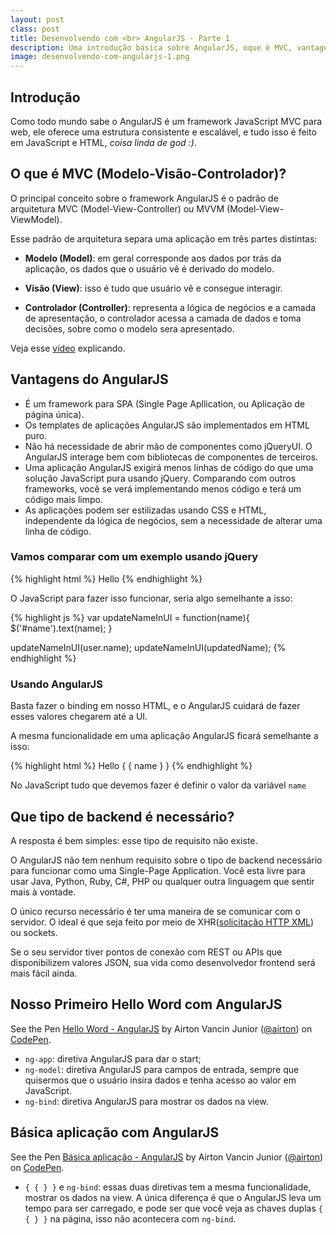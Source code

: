 ```yaml
---
layout: post
class: post
title: Desenvolvendo com <br> AngularJS - Parte 1
description: Uma introdução básica sobre AngularJS, oque é MVC, vantagens, que tipo de backend é necessário, nosso primeiro "Hello Word" e uma aplicação básica com AngularJS.
image: desenvolvendo-com-angularjs-1.png
---
```



## Introdução ##

Como todo mundo sabe o AngularJS é um framework JavaScript MVC para web, ele oferece uma estrutura consistente e escalável, e tudo isso é feito em JavaScript e HTML, *coisa linda de god :)*.


## O que é MVC (Modelo-Visão-Controlador)? ##

O principal conceito sobre o framework AngularJS é o padrão de arquitetura MVC (Model-View-Controller) ou MVVM (Model-View-ViewModel).

Esse padrão de arquitetura separa uma aplicação em três partes distintas:

- **Modelo (Model)**: em geral corresponde aos dados por trás da aplicação, os dados que o usuário vê é derivado do modelo.

- **Visão (View)**: isso é tudo que usuário vê e consegue interagir.

- **Controlador (Controller)**: representa a lógica de negócios e a camada de apresentação, o controlador acessa a camada de dados e toma decisões, sobre como o modelo sera apresentado.

Veja esse [vídeo](https://www.youtube.com/watch?v=q8ekGIkU2jE) explicando.

## Vantagens do AngularJS ##

- É um framework para SPA (Single Page Apllication, ou Aplicação de página única).
- Os templates de aplicações AngularJS são implementados em HTML puro.
- Não há necessidade de abrir mão de componentes como jQueryUI. O AngularJS interage bem com bibliotecas de componentes de terceiros.
- Uma aplicação AngularJS exigirá menos linhas de código do que uma solução JavaScript pura usando jQuery. Comparando com outros frameworks, você se verá implementando menos código e terá um código mais limpo.
- As aplicações podem ser estilizadas usando CSS e HTML, independente da lógica de negócios, sem a necessidade de alterar uma linha de código.


### Vamos comparar com um exemplo usando jQuery ###

{% highlight html %}
    Hello <span id="name"></span>
{% endhighlight %}

O JavaScript para fazer isso funcionar, seria algo semelhante a isso:

{% highlight js %}
var updateNameInUI = function(name){
    $('#name').text(name);
}

updateNameInUI(user.name);
updateNameInUI(updatedName);
{% endhighlight %}


### Usando AngularJS ###

Basta fazer o binding em nosso HTML, e o AngularJS cuidará de fazer esses valores chegarem até a UI.

A mesma funcionalidade em uma aplicação AngularJS ficará semelhante a isso:

{% highlight html %}
    Hello <span>{ { name } }</span>
{% endhighlight %}

No JavaScript tudo que devemos fazer é definir o valor da variável <code>name</code>


## Que tipo de backend é necessário? ##

A resposta é bem simples: esse tipo de requisito não existe.

O AngularJS não tem nenhum requisito sobre o tipo de backend necessário para funcionar como uma Single-Page Application. Você esta livre para usar Java, Python, Ruby, C#, PHP ou qualquer outra linguagem que sentir mais à vontade.

O único recurso necessário é ter uma maneira de se comunicar com o servidor. O ideal é que seja feito por meio de XHR([solicitação HTTP XML](https://developer.mozilla.org/pt-BR/docs/Web/API/XMLHttpRequest)) ou sockets.

Se o seu servidor tiver pontos de conexão com REST ou APIs que disponibilizem valores JSON, sua vida como desenvolvedor frontend será mais fácil ainda.

## Nosso Primeiro Hello Word com AngularJS ##

<p data-height="266" data-theme-id="9559" data-slug-hash="QbvrmM" data-default-tab="result" data-user="airton" class='codepen'>See the Pen <a href='http://codepen.io/airton/pen/QbvrmM/'>Hello Word - AngularJS</a> by Airton Vancin Junior (<a href='http://codepen.io/airton'>@airton</a>) on <a href='http://codepen.io'>CodePen</a>.</p>

- <code>ng-app</code>: diretiva AngularJS para dar o start;
- <code>ng-model</code>: diretiva AngularJS para campos de entrada, sempre que quisermos que o usuário insira dados e tenha acesso ao valor em JavaScript.
- <code>ng-bind</code>: diretiva AngularJS para mostrar os dados na view.

## Básica aplicação com AngularJS ##

<p data-height="266" data-theme-id="9559" data-slug-hash="MwmGGV" data-default-tab="result" data-user="airton" class='codepen'>See the Pen <a href='http://codepen.io/airton/pen/MwmGGV/'>Básica aplicação - AngularJS</a> by Airton Vancin Junior (<a href='http://codepen.io/airton'>@airton</a>) on <a href='http://codepen.io'>CodePen</a>.</p>


- <code>{ { } }</code> e <code>ng-bind</code>: essas duas diretivas tem a mesma funcionalidade, mostrar os dados na view. A única diferença é que o AngularJS leva um tempo para ser carregado, e pode ser que você veja as chaves duplas <code>{ { } }</code> na página, isso não acontecera com <code>ng-bind</code>.

<script async src="//assets.codepen.io/assets/embed/ei.js"></script>








